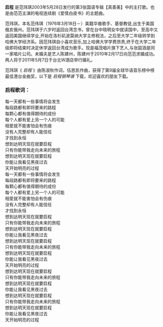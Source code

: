 

**启程** 是范玮琪2003年5月28日发行的第3张国语专辑【真善美】中的主打歌。也是由范范主演的电视连续剧《爱情白皮书》的主题曲。

范玮琪，本名范伟琪（1976年3月18日－）美籍华裔歌手、基督教徒,出生于美国俄亥俄州。范玮琪于六岁时返回台湾念书，曾在台中晓明女中就读国中，至高中又返回美国继续学业,开始在洛杉矶波莫纳大学主修税法，之后至大学二年级转学到哈佛大学经济系。因范玮琪自小喜欢音乐,加上哈佛大学学费昂贵,终于在大学二年级即将结束时决定休学返回台湾成为歌手。现是福茂唱片旗下艺人,与张韶涵是同一家唱片公司。未婚夫是艺人陈建州，陈建州于2010年2月17日向范范求婚成功。两人将于2011年5月7日于台北W酒店举行婚礼。

范玮琪《 _启程_ 》由陈淑秋作词，伍思凯作曲，获得了第9届全球华语音乐榜中榜 最佳港台金曲奖，以下是 _启程钢琴谱_ 下载，欢迎喜欢的朋友下载。

### 启程歌词：

每一天都有一些事情将会发生  
每段路都有即将要来的路程  
每颗心都有值得期待的成份  
每个人都有爱上另一个人的可能  
相爱就不能害怕会有伤痕  
没有人完整却有人能信任  
才找到永恒  
想到达明天现在就要启程  
只有你能带我走向未来的旅程  
想到达明天现在就要启程  
你能让我看见黑夜过去  
天开始明亮的过程  
每一天都有一些事情将会发生  
每段路都有即将要来的路程  
每颗心都有值得期待的成份  
每个人都有爱上另一个人的可能  
相爱就不能害怕会有伤痕  
没有人完整却有人能信任  
才找到永恒  
想到达明天现在就要启程  
只有你能带我走向未来的旅程  
想到达明天现在就要启程  
你能让我看见黑夜过去  
想到达明天现在就要启程  
只有你能带我走向未来的旅程  
想到达明天现在就要启程  
你能让我看见黑夜过去  
天开始明亮的过程  
想到达明天现在就要启程  
只有你能带我走向未来的旅程  
想到达明天现在就要启程  
你能让我看见黑夜过去  
想到达明天现在就要启程  
只有你能带我走向未来的旅程  
想到达明天现在就要启程  
你能让我看见黑夜过去  
天开始明亮的过程

